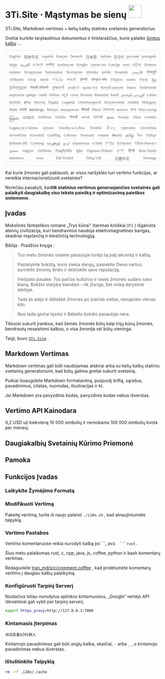 <h1 style="justify-content:space-between">3Ti.Site ⋅ Mąstymas be sienų <img src="//i-01.eu.org/3Ti/logo.svg" style="user-select:none;margin-top:-1px;width:42px"></h1>

3Ti.Site, Markdown vertimas + kelių kalbų statinės svetainės generatorius.

Greitai kurkite tarptautinius dokumentus ir tinklaraščius, kurie palaiko [šimtus kalbų](https://github.com/i18n-site/node/blob/main/lang/src/index.js) ...

<pre class="langli" style="display:flex;flex-wrap:wrap;background:transparent;border:1px solid #eee;font-size:12px;box-shadow:0 0 3px inset #eee;padding:12px 5px 4px 12px;justify-content:space-between;"><style>pre.langli i{font-weight:300;font-family:s;margin-right:7px;margin-bottom:8px;font-style:normal;color:#666;border-bottom:1px dashed #ccc;}</style><i>English</i><i> 简体中文 </i><i>español</i><i>français</i><i>Deutsch</i><i> 日本語 </i><i>italiano</i><i>한국어</i><i>русский</i><i>português</i><i>shqip</i><i>‫العربية‬</i><i>አማርኛ</i><i>অসমীয়া</i><i>azərbaycan</i><i>Eʋegbe</i><i>Aymar aru</i><i>Gaeilge</i><i>eesti</i><i>ଓଡ଼ିଆ</i><i>Oromoo</i><i>euskara</i><i>беларуская</i><i>bamanakan</i><i>български</i><i>íslenska</i><i>polski</i><i>bosanski</i><i>‫فارسی‬</i><i>भोजपुरी</i><i>Afrikaans</i><i>татар</i><i>dansk</i><i>‫ދިވެހިބަސް‬</i><i>ትግርኛ</i><i>डोगरी</i><i>संस्कृत भाषा</i><i>Filipino</i><i>suomi</i><i>Frysk</i><i>ខ្មែរ</i><i>ქართული</i><i>गोंयची कोंकणी</i><i>ગુજરાતી</i><i>avañe’ẽ</i><i>қазақ тілі</i><i>Kreyòl ayisyen</i><i>Hausa</i><i>Nederlands</i><i>кыргызча</i><i>galego</i><i>català</i><i>čeština</i><i>ಕನ್ನಡ</i><i>corsu</i><i>hrvatski</i><i>Runasimi</i><i>kurdî</i><i>‫کوردیی ناوەندی‬</i><i>Latina</i><i>latviešu</i><i>ລາວ</i><i>lietuvių</i><i>lingála</i><i>Luganda</i><i>Lëtzebuergesch</i><i>Kinyarwanda</i><i>română</i><i>Malagasy</i><i>Malti</i><i>मराठी</i><i>മലയാളം</i><i>Melayu</i><i>македонски</i><i>मैथिली</i><i>Māori</i><i>মৈতৈলোন্</i><i>монгол</i><i>বাংলা</i><i>Mizo ṭawng</i><i>မြန်မာ</i><i>𞄀𞄄𞄰𞄩𞄍𞄜𞄰</i><i>IsiXhosa</i><i>isiZulu</i><i>नेपाली</i><i>norsk</i><i>ਪੰਜਾਬੀ</i><i>‫پښتو‬</i><i>Nyanja</i><i>Akan</i><i>svenska</i><i>Gagana fa'a Sāmoa</i><i>српски</i><i>Sesotho sa Leboa</i><i>Sesotho</i><i>සිංහල</i><i>esperanto</i><i>slovenčina</i><i>slovenščina</i><i>Kiswahili</i><i>Gàidhlig</i><i>Cebuano</i><i>Soomaali</i><i>тоҷикӣ</i><i>తెలుగు</i><i>தமிழ்</i><i>ไทย</i><i>Türkçe</i><i>türkmen dili</i><i>Cymraeg</i><i>‫ئۇيغۇرچە‬</i><i>‫اردو‬</i><i>українська</i><i>o‘zbek</i><i>‫עברית‬</i><i>Ελληνικά</i><i>ʻŌlelo Hawaiʻi</i><i>‫سنڌي‬</i><i>magyar</i><i>chiShona</i><i>հայերեն</i><i>Igbo</i><i>Pagsasao Ilokano</i><i>‫ייִדיש‬</i><i>हिन्दी</i><i>Basa Sunda</i><i>Indonesia</i><i>Jawa</i><i>Èdè Yorùbá</i><i>Tiếng Việt</i><i> 正體中文 </i><i>Xitsonga</i></pre>

Kai kurie žmonės gali paklausti, ar visos naršyklės turi vertimo funkcijas, ar nereikia internacionalizuoti svetainės?

Norėčiau pasakyti, kad**tik statinius vertimus generuojančios svetainės gali palaikyti daugiakalbę viso teksto paiešką ir optimizavimą paieškos sistemoms** .

## Įvadas

Mokslinės fantastikos romane „Trys kūnai“ (tarimas kiniškai:`3Tǐ` ) išgalvota ateivių civilizacija, kuri bendravimui naudoja elektromagnetines bangas, skaidriai mąstančią ir klestinčią technologiją.

Biblija · Pradžios knyga :

> Tuo metu žmonės visame pasaulyje turėjo tą patį akcentą ir kalbą.
>
> Pastatykite bokštą, kuris siekia dangų, pasiekite Dievo vartus, surinkite žmonių širdis ir skleiskite savo reputaciją.
>
> Viešpats pasakė: Tos pačios kultūros ir rasės žmonės sudaro savo klaną. Bokšto statyba šiandien – tik įžanga, bet viską darysime ateityje.
>
> Tada jis atėjo ir išblaškė žmones po įvairias vietas, nesuprato vienas kito.
>
> Nuo tada ginčai tęsėsi ir Babelio bokšto pasaulyje nėra.

Tikiuosi sukurti įrankius, kad žemės žmonės būtų kaip trijų kūnų žmonės, bendrautų nesaistomi kalbos, o visa žmonija vėl būtų vieninga.

Taigi, buvo [`3Ti.Site`](//3Ti.Site) .

## Markdown Vertimas

Markdown vertimas gali būti naudojamas atskirai arba su kelių kalbų statiniu svetainių generatoriumi, kad būtų galima greitai sukurti svetainę.

Puikiai išsaugokite Markdown formatavimą, pusjuodį šriftą, sąrašus, pavadinimus, citatas, nuorodas, iliustracijas ir kt.

Jei Markdown yra pavyzdinis kodas, pavyzdinis kodas nebus išverstas.

## Vertimo API Kainodara

0,2 USD už kiekvieną 10 000 simbolių ir nemokama 100 000 simbolių kvota per mėnesį.

## Daugiakalbių Svetainių Kūrimo Priemonė

## Pamoka

## Funkcijos Įvadas

### Laikykite Žymėjimo Formatą

### Modifikuoti Vertimą

Pakeitę vertimą, turite iš naujo paleisti `./i18n.sh` , kad atnaujintumėte talpyklą.

### Vertimo Pastabos

Vertimo komentaruose reikia nurodyti kalbą po \```, pvz. ` ```rust` .

Šiuo metu palaikomas rust, c, cpp, java, js, coffee, python ir bash komentarų vertimas.

Redaguokite [tran_md/src/comment.coffee](https://github.com/i18n-site/node/blob/main/tran_md/src/comment.coffee) , kad pridėtumėte komentarų vertimo į daugiau kalbų palaikymą.

### Konfigūruoti Tarpinį Serverį

Nustačius toliau nurodytus aplinkos kintamuosius, „Google“ vertėjo API iškvietimai gali vykti per tarpinį serverį.

```bash
export https_proxy=http://127.0.0.1:7890
```

### Kintamasis Įterpimas

```
测试变量${0}嵌入
```

Kintamojo pavadinimas gali būti anglų kalba, skaičiai, `-` arba `_` , o kintamojo pavadinimas nebus išverstas.

### Ištuštinkite Talpyklą

```bash
rm -rf .i18n/.cache
```
